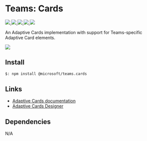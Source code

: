 # Teams: Cards

<p>
    <a href="https://www.npmjs.com/package/@microsoft/teams.cards" target="_blank">
        <img src="https://img.shields.io/npm/v/@microsoft/teams.cards" />
    </a>
    <a href="https://www.npmjs.com/package/@microsoft/teams.cards?activeTab=code" target="_blank">
        <img src="https://img.shields.io/bundlephobia/min/@microsoft/teams.cards" />
    </a>
    <a href="https://www.npmjs.com/package/@microsoft/teams.cards?activeTab=dependencies" target="_blank">
        <img src="https://img.shields.io/librariesio/release/npm/@microsoft/teams.cards" />
    </a>
    <a href="https://www.npmjs.com/package/@microsoft/teams.cards" target="_blank">
        <img src="https://img.shields.io/npm/dw/@microsoft/teams.cards" />
    </a>
    <a href="https://microsoft.github.io/teams-ai" target="_blank">
        <img src="https://img.shields.io/badge/📖 docs-open-blue" />
    </a>
</p>

An Adaptive Cards implementation with support for Teams-specific Adaptive Card elements.

<a href="https://microsoft.github.io/teams-ai" target="_blank">
    <img src="https://img.shields.io/badge/📖 Getting Started-blue?style=for-the-badge" />
</a>

## Install

```bash
$: npm install @microsoft/teams.cards
```

## Links

- [Adaptive Cards documentation](https://adaptivecards.microsoft.com/)
- [Adaptive Cards Designer](https://adaptivecards.microsoft.com/designer)

## Dependencies

N/A
